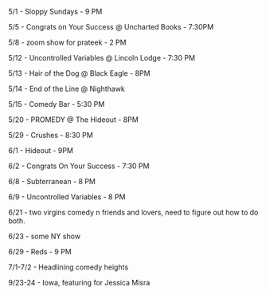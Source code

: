 5/1 - Sloppy Sundays - 9 PM

5/5 - Congrats on Your Success @ Uncharted Books - 7:30PM

5/8 - zoom show for prateek - 2 PM

5/12 - Uncontrolled Variables @ Lincoln Lodge - 7:30 PM

5/13 - Hair of the Dog @ Black Eagle - 8PM

5/14 - End of the Line @ Nighthawk

5/15 - Comedy Bar - 5:30 PM

5/20 - PROMEDY @ The Hideout - 8PM

5/29 - Crushes - 8:30 PM

6/1 - Hideout - 9PM

6/2 - Congrats On Your Success - 7:30 PM

6/8 - Subterranean - 8 PM

6/9 - Uncontrolled Variables - 8 PM

6/21 - two virgins comedy n friends and lovers, need to figure out how to do both.

6/23 - some NY show

6/29 - Reds - 9 PM

7/1-7/2 - Headlining comedy heights

9/23-24 - Iowa, featuring for Jessica Misra
